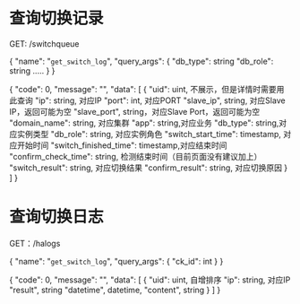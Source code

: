 
# 查询切换记录

GET: /switchqueue

{
    "name": "`get_switch_log`",
    "query_args": {
        "db_type": string
		"db_role": string
		.....
    }
}

{
    "code": 0,
    "message": "",
    "data": [
        {
            "uid": uint, 不展示，但是详情时需要用此查询
            "ip": string, 对应IP
            "port": int, 对应PORT
			"slave_ip", string, 对应Slave IP，返回可能为空
			"slave_port", string，对应Slave Port，返回可能为空
            "domain_name": string, 对应集群
            "app": string,对应业务
			"db_type": string,对应实例类型
			"db_role": string, 对应实例角色
            "switch_start_time": timestamp, 对应开始时间
            "switch_finished_time": timestamp,对应结束时间
			"confirm_check_time": string, 检测结束时间（目前页面没有建议加上）
			"switch_result": string, 对应切换结果
			"confirm_result": string, 对应切换原因
        }
    ]
}

# 查询切换日志

GET：/halogs

{
    "name": "`get_switch_log`",
    "query_args": {
        "ck_id": int
    }
}

{
    "code": 0,
    "message": "",
    "data": [
        {
            "uid": uint, 自增排序
            "ip": string, 对应IP
			"result", string
			"datetime", datetime,
			"content", string
        }
    ]
}